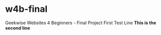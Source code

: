 # w4b-final
Geekwise Websites 4 Beginners - Final Project
First Test Line
**This is the second line**
